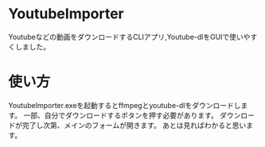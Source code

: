 # YoutubeImporter
Youtubeなどの動画をダウンロードするCLIアプリ,Youtube-dlをGUIで使いやすくしました。

# 使い方
YoutubeImporter.exeを起動するとffmpegとyoutube-dlをダウンロードします。
一部、自分でダウンロードするボタンを押す必要があります。
ダウンロードが完了し次第、メインのフォームが開きます。
あとは見ればわかると思います。
